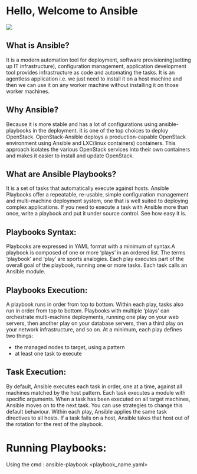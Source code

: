# Hello, Welcome to Ansible
![](https://lh6.googleusercontent.com/pvbQyYAnwP2p_Tffl3lgpANmTYuq1KSsKCELRaD7-G6S9rqfVVaDGtIr3Eqwua6vNkgXPG5cndomB9Qz_YuD41KvVlQ8LBJGF0vnm1efUZaGUJljqmAK5-UgpA_ratMtCOC4SAUXSShkB72S05I)

## What is Ansible?
It is a modern automation tool for deployment, software provisioning(setting up IT infrastructure), configuration management, application development tool provides infrastructure as code and automating the tasks. It is an agentless application i.e. we just need to install it on a host machine and then we can use it on any worker machine without installing it on those worker machines.

## Why Ansible?
Because it is more stable and has a lot of configurations using ansible-playbooks in the deployment.
It is one of the top choices to deploy OpenStack. OpenStack-Ansible deploys a production-capable OpenStack environment using Ansible and LXC(linux containers) containers. This approach isolates the various OpenStack services into their own containers and makes it easier to install and update OpenStack.

## What are Ansible Playbooks?
It is a set of tasks that automatically execute against hosts.
Ansible Playbooks offer a repeatable, re-usable, simple configuration management and multi-machine deployment system, one that is well suited to deploying complex applications. If you need to execute a task with Ansible more than once, write a playbook and put it under source control. See how easy it is.

## Playbooks Syntax:
Playbooks are expressed in YAML format with a minimum of syntax.A playbook is composed of one or more ‘plays’ in an ordered list. The terms ‘playbook’ and ‘play’ are sports analogies. Each play executes part of the overall goal of the playbook, running one or more tasks. Each task calls an Ansible module.

## Playbooks Execution:

A playbook runs in order from top to bottom. Within each play, tasks also run in order from top to bottom. Playbooks with multiple ‘plays’ can orchestrate multi-machine deployments, running one play on your web servers, then another play on your database servers, then a third play on your network infrastructure, and so on. At a minimum, each play defines two things:

-   the managed nodes to target, using a pattern
-   at least one task to execute

## Task Execution:
By default, Ansible executes each task in order, one at a time, against all machines matched by the host pattern. Each task executes a module with specific arguments. When a task has been executed on all target machines, Ansible moves on to the next task. You can use strategies to change this default behaviour. Within each play, Ansible applies the same task directives to all hosts. If a task fails on a host, Ansible takes that host out of the rotation for the rest of the playbook.

# Running Playbooks:

Using the cmd : ansible-playbook <playbook_name.yaml>
